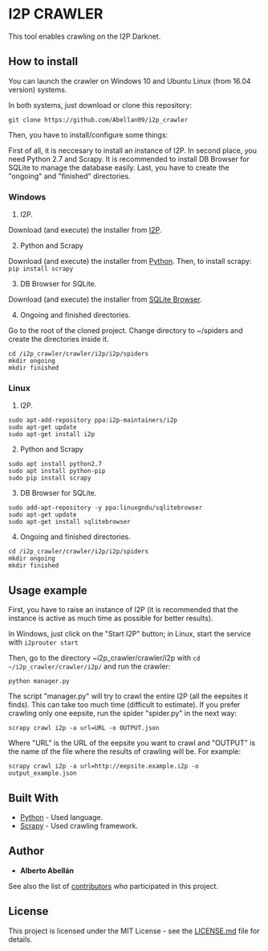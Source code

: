 # I2P CRAWLER

This tool enables crawling on the I2P Darknet.

## How to install

You can launch the crawler on Windows 10 and Ubuntu Linux (from 16.04 version) systems.

In both systems, just download or clone this repository:

```
git clone https://github.com/Abellan09/i2p_crawler
```

Then, you have to install/configure some things:

First of all, it is neccesary to install an instance of I2P.
In second place, you need Python 2.7 and Scrapy.
It is recommended to install DB Browser for SQLite to manage the database easily.
Last, you have to create the "ongoing" and "finished" directories.

### Windows

1) I2P.

Download (and execute) the installer from [I2P](https://geti2p.net/es/download).

2) Python and Scrapy

Download (and execute) the installer from [Python](https://www.python.org/downloads).
Then, to install scrapy: ```pip install scrapy```

3) DB Browser for SQLite.

Download (and execute) the installer from [SQLite Browser](https://sqlitebrowser.org).

4) Ongoing and finished directories.

Go to the root of the cloned project.
Change directory to ~/spiders and create the directories inside it.

```
cd /i2p_crawler/crawler/i2p/i2p/spiders
mkdir ongoing
mkdir finished
```

### Linux

1) I2P.

```
sudo apt-add-repository ppa:i2p-maintainers/i2p
sudo apt-get update
sudo apt-get install i2p
```

2) Python and Scrapy

```
sudo apt install python2.7
sudo apt install python-pip
sudo pip install scrapy
```

3) DB Browser for SQLite.

```
sudo add-apt-repository -y ppa:linuxgndu/sqlitebrowser
sudo apt-get update
sudo apt-get install sqlitebrowser
```

4) Ongoing and finished directories.

```
cd /i2p_crawler/crawler/i2p/i2p/spiders
mkdir ongoing
mkdir finished
```

## Usage example

First, you have to raise an instance of I2P (it is recommended that the instance is active as much time as possible for better results).

In Windows, just click on the "Start I2P" button; in Linux, start the service with ```i2prouter start```

Then, go to the directory ~i2p_crawler/crawler/i2p with ```cd ~/i2p_crawler/crawler/i2p/``` and run the crawler:

```
python manager.py
```

The script "manager.py" will try to crawl the entire I2P (all the eepsites it finds). This can take too much time (difficult to estimate).
If you prefer crawling only one eepsite, run the spider "spider.py" in the next way:

```
scrapy crawl i2p -a url=URL -o OUTPUT.json
```

Where "URL" is the URL of the eepsite you want to crawl and "OUTPUT" is the name of the file where the results of crawling will be.
For example:

```
scrapy crawl i2p -a url=http://eepsite.example.i2p -o output_example.json
```

## Built With

* [Python](https://www.python.org) - Used language.
* [Scrapy](https://scrapy.org) - Used crawling framework.

## Author

* **Alberto Abellán**

See also the list of [contributors](https://github.com/Abellan09/i2p_crawler/graphs/contributors) who participated in this project.

## License

This project is licensed under the MIT License - see the [LICENSE.md](LICENSE.md) file for details.
